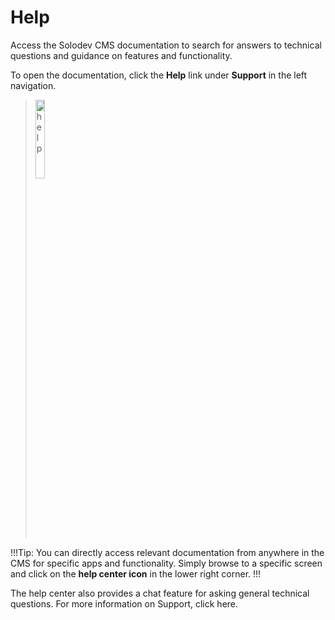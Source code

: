 # Help

Access the Solodev CMS documentation to search for answers to technical questions and guidance on features and functionality.

To open the documentation, click the **Help** link under **Support** in the left navigation.

><img src="../../../images/help1.png" alt="help" style="width: 18%; display: block"></a>


!!!Tip:
You can directly access relevant documentation from anywhere in the CMS for specific apps and functionality. Simply browse to a specific screen and click on the **help center icon** in the lower right corner. 
!!!

The help center also provides a chat feature for asking general technical questions. For more information on Support, click here.
